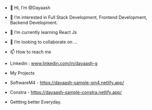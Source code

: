 - 👋 Hi, I’m @Dayaash
- 👀 I’m interested in Full Stack Development, Frontend Development, Backend Development.
- 🌱 I’m currently learning React Js
- 💞️ I’m looking to collaborate on ...
- 📫 How to reach me
- Linkedin : www.linkedin.com/in/dayaash-g

- My Projects
- SoftwareM4 - https://dayaash-sample-sm4.netlify.app/
- Constra    - https://dayaash-sample-constra.netlify.app/
- Gettting better Everyday.
